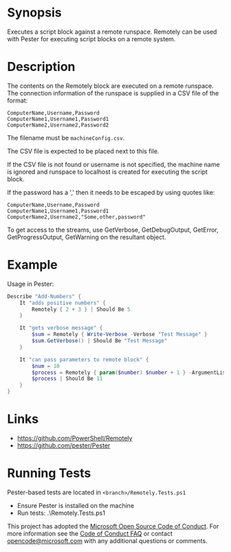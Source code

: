Synopsis
============
Executes a script block against a remote runspace. Remotely can be used with Pester for executing script blocks on a remote system.

Description
======================
The contents on the Remotely block are executed on a remote runspace. The connection information of the runspace is supplied in a CSV file of the format:

```
ComputerName,Username,Password
ComputerName1,Username1,Password1
ComputerName2,Username2,Password2
```

The filename must be `machineConfig.csv`.

The CSV file is expected to be placed next to this file. 

If the CSV file is not found or username is not specified, the machine name is ignored and runspace to localhost
is created for executing the script block.

If the password has a ',' then it needs to be escaped by using quotes like: 

```
ComputerName,Username,Password
ComputerName1,Username1,Password1
ComputerName2,Username2,"Some,other,password"
```

To get access to the streams, use GetVerbose, GetDebugOutput, GetError, GetProgressOutput,
GetWarning on the resultant object.

Example
============
Usage in Pester:

```powershell
Describe "Add-Numbers" {
    It "adds positive numbers" {
        Remotely { 2 + 3 } | Should Be 5
    }

    It "gets verbose message" {
        $sum = Remotely { Write-Verbose -Verbose "Test Message" }
        $sum.GetVerbose() | Should Be "Test Message"
    }

    It "can pass parameters to remote block" {
        $num = 10
        $process = Remotely { param($number) $number + 1 } -ArgumentList $num
        $process | Should Be 11
    }
}
```

Links
============
* https://github.com/PowerShell/Remotely
* https://github.com/pester/Pester

Running Tests
=============
Pester-based tests are located in ```<branch>/Remotely.Tests.ps1```

* Ensure Pester is installed on the machine
* Run tests:
    .\Remotely.Tests.ps1

This project has adopted the [Microsoft Open Source Code of Conduct](https://opensource.microsoft.com/codeofconduct/). For more information see the [Code of Conduct FAQ](https://opensource.microsoft.com/codeofconduct/faq/) or contact [opencode@microsoft.com](mailto:opencode@microsoft.com) with any additional questions or comments.
